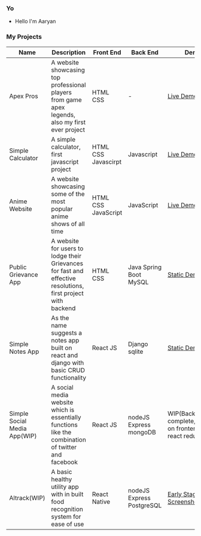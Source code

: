 ### Yo
- Hello I'm Aaryan
                     

### My Projects

| Name | Description | Front End | Back End | Demo | Repo |
| --- | --- | --- | --- | --- | --- |
| Apex Pros | A website showcasing top professional players from game apex legends, also my first ever project | HTML CSS | - |  <a href="https://aaryan-thakur.github.io/Apex-Pros/">Live Demo</a> |  <a href="https://github.com/Aaryan-Thakur/Apex-Pros/">Repo</a> |
| Simple Calculator| A simple calculator, first javascript project | HTML CSS Javascirpt | Javascript | <a href="https://aaryan-thakur.github.io/Calculator/">Live Demo</a> | <a href="https://github.com/Aaryan-Thakur/Calculator">WIP</a> |
| Anime Website | A website showcasing some of the most popular anime shows of all time | HTML CSS JavaScript | JavaScript |  <a href="https://aaryan-thakur.github.io/anime-website/">Live Demo</a> |  <a href="https://github.com/Aaryan-Thakur/anime-website">Repo</a> |
| Public Grievance App | A website for users to lodge their Grievances for fast and effective resolutions, first project with backend | HTML CSS | Java Spring Boot MySQL |  <a href="https://publicgrievanceapp.herokuapp.com/">Static Demo</a> |  <a href="https://github.com/Aaryan-Thakur/Public_Grievance_Program">Repo</a>|
| Simple Notes App | As the name suggests a notes app built on react and django with basic CRUD functionality | React JS | Django sqlite| <a href="https://www.youtube.com/watch?v=RqRzEnYdJ6c">Static Demo</a> |  <a href="https://github.com/Aaryan-Thakur/Notes-App">Repo</a>|
| Simple Social Media App(WIP) | A social media website which is essentially functions like the combination of twitter and facebook | React JS |nodeJS Express mongoDB| WIP(Backend complete,Working on frontend and react redux) | <a href="https://github.com/Aaryan-Thakur/Public_Grievance_Program">Repo</a>|
| Altrack(WIP) | A basic healthy utility app with in built food recognition system for ease of use | React Native |nodeJS Express PostgreSQL| <a href="https://github.com/Aaryan-Thakur/Altrack/tree/main">Early Stage Screenshots</a> | <a href="https://github.com/Aaryan-Thakur/Altrack/tree/main">Repo</a>|
